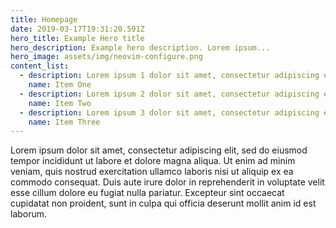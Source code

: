 ```yaml
---
title: Homepage
date: 2019-03-17T19:31:20.591Z
hero_title: Example Hero title
hero_description: Example hero description. Lorem ipsum...
hero_image: assets/img/neovim-configure.png
content_list:
  - description: Lorem ipsum 1 dolor sit amet, consectetur adipiscing elit
    name: Item One
  - description: Lorem ipsum 2 dolor sit amet, consectetur adipiscing elit,
    name: Item Two
  - description: Lorem ipsum 3 dolor sit amet, consectetur adipiscing elit,
    name: Item Three
---
```

Lorem ipsum dolor sit amet, consectetur adipiscing elit, sed do eiusmod tempor incididunt ut labore et dolore magna aliqua. Ut enim ad minim veniam, quis nostrud exercitation ullamco laboris nisi ut aliquip ex ea commodo consequat. Duis aute irure dolor in reprehenderit in voluptate velit esse cillum dolore eu fugiat nulla pariatur. Excepteur sint occaecat cupidatat non proident, sunt in culpa qui officia deserunt mollit anim id est laborum.

